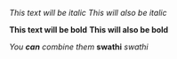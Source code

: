 *This text will be italic*
_This will also be italic_

**This text will be bold**
__This will also be bold__

_You **can** combine them_
**swathi**
_swathi_
